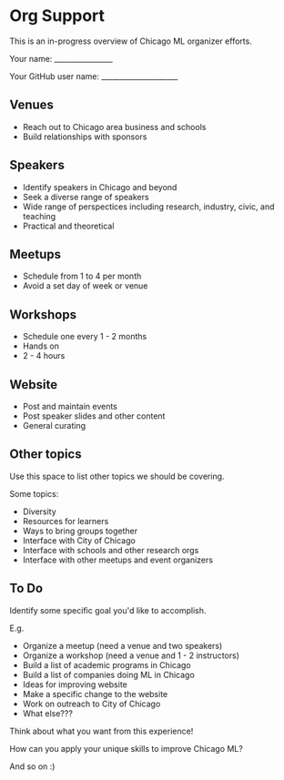 # Org Support

This is an in-progress overview of Chicago ML organizer efforts.

Your name: ________________

Your GitHub user name: _____________________

## Venues

- Reach out to Chicago area business and schools
- Build relationships with sponsors

## Speakers

- Identify speakers in Chicago and beyond
- Seek a diverse range of speakers
- Wide range of perspectices including research, industry, civic, and
  teaching
- Practical and theoretical

## Meetups

- Schedule from 1 to 4 per month
- Avoid a set day of week or venue

## Workshops

- Schedule one every 1 - 2 months
- Hands on
- 2 - 4 hours

## Website

- Post and maintain events
- Post speaker slides and other content
- General curating

## Other topics

Use this space to list other topics we should be covering.

Some topics:

- Diversity
- Resources for learners
- Ways to bring groups together
- Interface with City of Chicago
- Interface with schools and other research orgs
- Interface with other meetups and event organizers

## To Do

Identify some specific goal you'd like to accomplish.

E.g.

- Organize a meetup (need a venue and two speakers)
- Organize a workshop (need a venue and 1 - 2 instructors)
- Build a list of academic programs in Chicago
- Build a list of companies doing ML in Chicago
- Ideas for improving website
- Make a specific change to the website
- Work on outreach to City of Chicago
- What else???

Think about what you want from this experience!

How can you apply your unique skills to improve Chicago ML?

And so on :)
